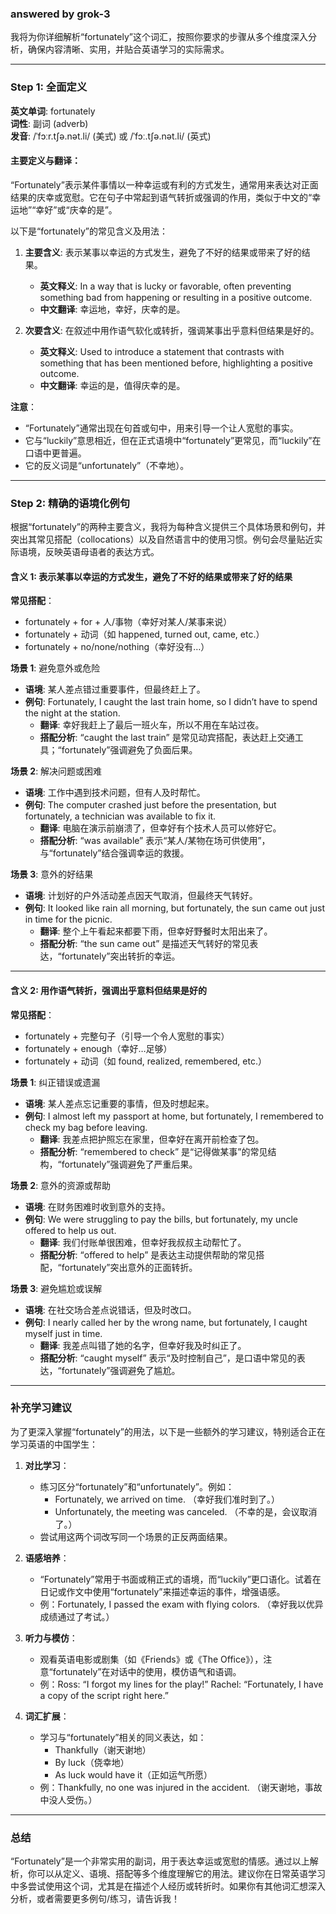 ### answered by grok-3
我将为你详细解析“fortunately”这个词汇，按照你要求的步骤从多个维度深入分析，确保内容清晰、实用，并贴合英语学习的实际需求。

---

### Step 1: 全面定义

**英文单词**: fortunately  
**词性**: 副词 (adverb)  
**发音**: /ˈfɔːr.tʃə.nət.li/ (美式) 或 /ˈfɔː.tʃə.nət.li/ (英式)

#### 主要定义与翻译：
“Fortunately”表示某件事情以一种幸运或有利的方式发生，通常用来表达对正面结果的庆幸或宽慰。它在句子中常起到语气转折或强调的作用，类似于中文的“幸运地”“幸好”或“庆幸的是”。

以下是“fortunately”的常见含义及用法：

1. **主要含义**: 表示某事以幸运的方式发生，避免了不好的结果或带来了好的结果。  
   - **英文释义**: In a way that is lucky or favorable, often preventing something bad from happening or resulting in a positive outcome.  
   - **中文翻译**: 幸运地，幸好，庆幸的是。

2. **次要含义**: 在叙述中用作语气软化或转折，强调某事出乎意料但结果是好的。  
   - **英文释义**: Used to introduce a statement that contrasts with something that has been mentioned before, highlighting a positive outcome.  
   - **中文翻译**: 幸运的是，值得庆幸的是。

**注意**：  
- “Fortunately”通常出现在句首或句中，用来引导一个让人宽慰的事实。  
- 它与“luckily”意思相近，但在正式语境中“fortunately”更常见，而“luckily”在口语中更普遍。  
- 它的反义词是“unfortunately”（不幸地）。

---

### Step 2: 精确的语境化例句

根据“fortunately”的两种主要含义，我将为每种含义提供三个具体场景和例句，并突出其常见搭配（collocations）以及自然语言中的使用习惯。例句会尽量贴近实际语境，反映英语母语者的表达方式。

#### 含义 1: 表示某事以幸运的方式发生，避免了不好的结果或带来了好的结果

**常见搭配**：  
- fortunately + for + 人/事物（幸好对某人/某事来说）  
- fortunately + 动词（如 happened, turned out, came, etc.）  
- fortunately + no/none/nothing（幸好没有…）  

**场景 1**: 避免意外或危险  
- **语境**: 某人差点错过重要事件，但最终赶上了。  
- **例句**: Fortunately, I caught the last train home, so I didn’t have to spend the night at the station.  
  - **翻译**: 幸好我赶上了最后一班火车，所以不用在车站过夜。  
  - **搭配分析**: “caught the last train” 是常见动宾搭配，表达赶上交通工具；“fortunately”强调避免了负面后果。  

**场景 2**: 解决问题或困难  
- **语境**: 工作中遇到技术问题，但有人及时帮忙。  
- **例句**: The computer crashed just before the presentation, but fortunately, a technician was available to fix it.  
  - **翻译**: 电脑在演示前崩溃了，但幸好有个技术人员可以修好它。  
  - **搭配分析**: “was available” 表示“某人/某物在场可供使用”，与“fortunately”结合强调幸运的救援。  

**场景 3**: 意外的好结果  
- **语境**: 计划好的户外活动差点因天气取消，但最终天气转好。  
- **例句**: It looked like rain all morning, but fortunately, the sun came out just in time for the picnic.  
  - **翻译**: 整个上午看起来都要下雨，但幸好野餐时太阳出来了。  
  - **搭配分析**: “the sun came out” 是描述天气转好的常见表达，“fortunately”突出转折的幸运。

---

#### 含义 2: 用作语气转折，强调出乎意料但结果是好的

**常见搭配**：  
- fortunately + 完整句子（引导一个令人宽慰的事实）  
- fortunately + enough（幸好…足够）  
- fortunately + 动词（如 found, realized, remembered, etc.）  

**场景 1**: 纠正错误或遗漏  
- **语境**: 某人差点忘记重要的事情，但及时想起来。  
- **例句**: I almost left my passport at home, but fortunately, I remembered to check my bag before leaving.  
  - **翻译**: 我差点把护照忘在家里，但幸好在离开前检查了包。  
  - **搭配分析**: “remembered to check” 是“记得做某事”的常见结构，“fortunately”强调避免了严重后果。  

**场景 2**: 意外的资源或帮助  
- **语境**: 在财务困难时收到意外的支持。  
- **例句**: We were struggling to pay the bills, but fortunately, my uncle offered to help us out.  
  - **翻译**: 我们付账单很困难，但幸好我叔叔主动帮忙了。  
  - **搭配分析**: “offered to help” 是表达主动提供帮助的常见搭配，“fortunately”突出意外的正面转折。  

**场景 3**: 避免尴尬或误解  
- **语境**: 在社交场合差点说错话，但及时改口。  
- **例句**: I nearly called her by the wrong name, but fortunately, I caught myself just in time.  
  - **翻译**: 我差点叫错了她的名字，但幸好我及时纠正了。  
  - **搭配分析**: “caught myself” 表示“及时控制自己”，是口语中常见的表达，“fortunately”强调避免了尴尬。  

---

### 补充学习建议
为了更深入掌握“fortunately”的用法，以下是一些额外的学习建议，特别适合正在学习英语的中国学生：

1. **对比学习**：  
   - 练习区分“fortunately”和“unfortunately”。例如：  
     - Fortunately, we arrived on time. （幸好我们准时到了。）  
     - Unfortunately, the meeting was canceled. （不幸的是，会议取消了。）  
   - 尝试用这两个词改写同一个场景的正反两面结果。

2. **语感培养**：  
   - “Fortunately”常用于书面或稍正式的语境，而“luckily”更口语化。试着在日记或作文中使用“fortunately”来描述幸运的事件，增强语感。  
   - 例：Fortunately, I passed the exam with flying colors. （幸好我以优异成绩通过了考试。）

3. **听力与模仿**：  
   - 观看英语电影或剧集（如《Friends》或《The Office》），注意“fortunately”在对话中的使用，模仿语气和语调。  
   - 例：Ross: “I forgot my lines for the play!” Rachel: “Fortunately, I have a copy of the script right here.”

4. **词汇扩展**：  
   - 学习与“fortunately”相关的同义表达，如：  
     - Thankfully（谢天谢地）  
     - By luck（侥幸地）  
     - As luck would have it（正如运气所愿）  
   - 例：Thankfully, no one was injured in the accident. （谢天谢地，事故中没人受伤。）

---

### 总结
“Fortunately”是一个非常实用的副词，用于表达幸运或宽慰的情感。通过以上解析，你可以从定义、语境、搭配等多个维度理解它的用法。建议你在日常英语学习中多尝试使用这个词，尤其是在描述个人经历或转折时。如果你有其他词汇想深入分析，或者需要更多例句/练习，请告诉我！